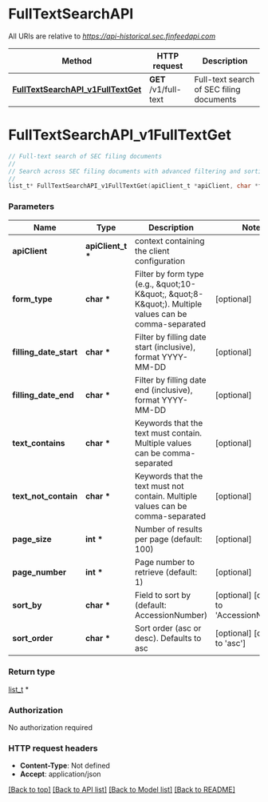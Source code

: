 # FullTextSearchAPI

All URIs are relative to *https://api-historical.sec.finfeedapi.com*

Method | HTTP request | Description
------------- | ------------- | -------------
[**FullTextSearchAPI_v1FullTextGet**](FullTextSearchAPI.md#FullTextSearchAPI_v1FullTextGet) | **GET** /v1/full-text | Full-text search of SEC filing documents


# **FullTextSearchAPI_v1FullTextGet**
```c
// Full-text search of SEC filing documents
//
// Search across SEC filing documents with advanced filtering and sorting capabilities.    ### Available Sort Fields    Field Name | Description  -----------|-------------  AccessionNumber | SEC filing accession number  FormType | Type of the filing document  FilingDate | Date when filing was submitted  CompanyName | Name of the company  CIK | Central Index Key  DocumentFilename | Name of the filing document  DocumentDescription | Description of the document    ### Search Options    Option | Description  --------|-------------  text_contains | Keywords that must appear in the document  text_not_contain | Keywords that must not appear in the document    ### Date Format  All dates must be provided in YYYY-MM-DD format    :::tip  Use text_contains and text_not_contain with multiple keywords separated by commas for more precise searches  :::    :::note  The search is case-insensitive and supports partial word matches  :::
//
list_t* FullTextSearchAPI_v1FullTextGet(apiClient_t *apiClient, char *form_type, char *filling_date_start, char *filling_date_end, char *text_contains, char *text_not_contain, int *page_size, int *page_number, char *sort_by, char *sort_order);
```

### Parameters
Name | Type | Description  | Notes
------------- | ------------- | ------------- | -------------
**apiClient** | **apiClient_t \*** | context containing the client configuration |
**form_type** | **char \*** | Filter by form type (e.g., \&quot;10-K\&quot;, \&quot;8-K\&quot;). Multiple values can be comma-separated | [optional] 
**filling_date_start** | **char \*** | Filter by filling date start (inclusive), format YYYY-MM-DD | [optional] 
**filling_date_end** | **char \*** | Filter by filling date end (inclusive), format YYYY-MM-DD | [optional] 
**text_contains** | **char \*** | Keywords that the text must contain. Multiple values can be comma-separated | [optional] 
**text_not_contain** | **char \*** | Keywords that the text must not contain. Multiple values can be comma-separated | [optional] 
**page_size** | **int \*** | Number of results per page (default: 100) | [optional] 
**page_number** | **int \*** | Page number to retrieve (default: 1) | [optional] 
**sort_by** | **char \*** | Field to sort by (default: AccessionNumber) | [optional] [default to &#39;AccessionNumber&#39;]
**sort_order** | **char \*** | Sort order (asc or desc). Defaults to asc | [optional] [default to &#39;asc&#39;]

### Return type

[list_t](dto_sec_filing_result_dto.md) *


### Authorization

No authorization required

### HTTP request headers

 - **Content-Type**: Not defined
 - **Accept**: application/json

[[Back to top]](#) [[Back to API list]](../README.md#documentation-for-api-endpoints) [[Back to Model list]](../README.md#documentation-for-models) [[Back to README]](../README.md)

